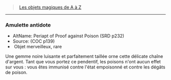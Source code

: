 ﻿---
!MagicItem
Type: Objet merveilleux
Rarity: rare
Id: magicitems_az_hd.md#amulette-antidote
ParentLink: magicitems_az_hd.md#les-objets-magiques-de-a-à-z
Name: Amulette antidote
ParentName: Les objets magiques de A à Z
NameLevel: 3
AltName: Periapt of Proof against Poison (SRD p232)
Source: (COC p139)
Attributes:
  Name: Amulette antidote
  Markdown: >+
    ### <!--Name-->Amulette antidote<!--/Name-->


    - AltName: <!--AltName-->Periapt of Proof against Poison (SRD p232)<!--/AltName-->

    - Source: <!--Source-->(COC p139)<!--/Source-->

    -  <!--Type-->Objet merveilleux<!--/Type-->, <!--Rarity-->rare<!--/Rarity-->


    Une gemme noire luisante et parfaitement taillée orne cette délicate chaîne d'argent. Tant que vous portez ce pendentif, les poisons n'ont aucun effet sur vous : vous êtes immunisé contre l'état empoisonné et contre les dégâts de poison.

  AltName: Periapt of Proof against Poison (SRD p232)
  Source: (COC p139)
  Type: Objet merveilleux
  Rarity: rare
AttributesDictionary: >+
  Name: Amulette antidote

  Markdown: >+

    ### <!--Name-->Amulette antidote<!--/Name-->





    - AltName: <!--AltName-->Periapt of Proof against Poison (SRD p232)<!--/AltName-->



    - Source: <!--Source-->(COC p139)<!--/Source-->



    -  <!--Type-->Objet merveilleux<!--/Type-->, <!--Rarity-->rare<!--/Rarity-->





    Une gemme noire luisante et parfaitement taillée orne cette délicate chaîne d'argent. Tant que vous portez ce pendentif, les poisons n'ont aucun effet sur vous : vous êtes immunisé contre l'état empoisonné et contre les dégâts de poison.



  AltName: Periapt of Proof against Poison (SRD p232)

  Source: (COC p139)

  Type: Objet merveilleux

  Rarity: rare

---
> [Les objets magiques de A à Z](hd_magicitems_az_les_objets_magiques_de_a_a_z.md)

---

### Amulette antidote

- AltName: Periapt of Proof against Poison (SRD p232)
- Source: (COC p139)
-  Objet merveilleux, rare

Une gemme noire luisante et parfaitement taillée orne cette délicate chaîne d'argent. Tant que vous portez ce pendentif, les poisons n'ont aucun effet sur vous : vous êtes immunisé contre l'état empoisonné et contre les dégâts de poison.

